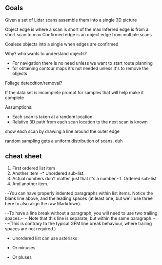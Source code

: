 
## Goals

Given a set of Lidar scans assemble them into a single 3D picture

Object edge is where a scan is short of the max
Inferred edge is from a short scan to max
Confirmed edge is an object edge from multiple scans

Coalese objects into a single when edges are confirmed

Why? who wants to understand objects?  

* For navigation there is no need unless we want to start route planning
* for obtaining contour maps it's not needed unless it's to remove the objects

Foliage detecdtion/removal?

If the data set is incomplete prompt for samples that will help
make it complete

Assumptions:

* Each scan is taken at a random location
* Relative 3D path from each scan location to the next scan is known


show each scan by drawing a line around the outer edge

random sampling gets a uniform distribution of scans, duh


















## cheat sheet


1. First ordered list item
2. Another item
⋅⋅* Unordered sub-list. 
1. Actual numbers don't matter, just that it's a number
⋅⋅1. Ordered sub-list
4. And another item.

⋅⋅⋅You can have properly indented paragraphs within list items. Notice the blank line above, and the leading spaces (at least one, but we'll use three here to also align the raw Markdown).

⋅⋅⋅To have a line break without a paragraph, you will need to use two trailing spaces.⋅⋅
⋅⋅⋅Note that this line is separate, but within the same paragraph.⋅⋅
⋅⋅⋅(This is contrary to the typical GFM line break behaviour, where trailing spaces are not required.)

* Unordered list can use asterisks
- Or minuses
+ Or pluses

